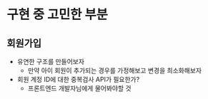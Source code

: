 # 구현 중 고민한 부분

## 회원가입

* 유연한 구조를 만들어보자
    * 만약 아이 회원이 추가되는 경우를 가정해보고 변경을 최소화해보자
* 회원 계정 ID에 대한 중복검사 API가 필요한가?
  * 프론트엔드 개발자님에게 물어봐야할 것
